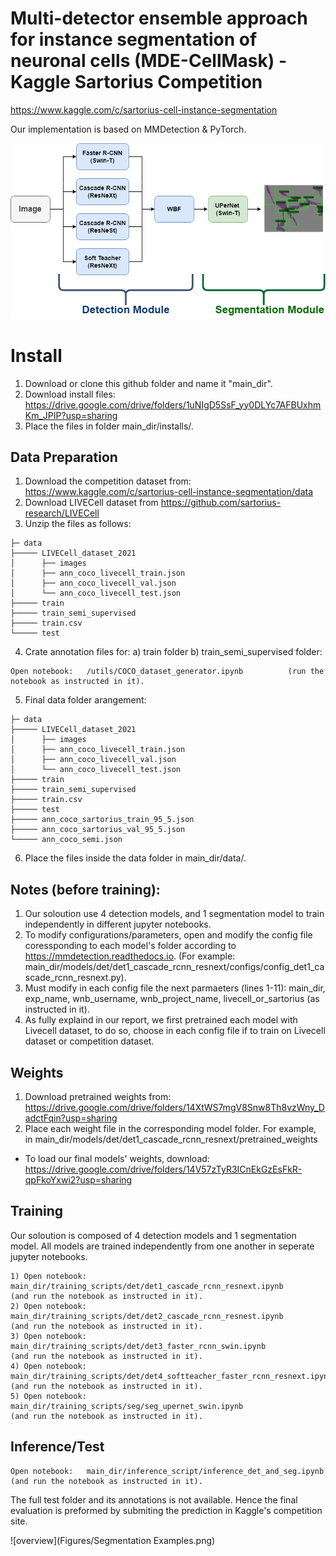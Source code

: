 # Multi-detector ensemble approach for instance segmentation of neuronal cells (MDE-CellMask) - Kaggle Sartorius Competition

https://www.kaggle.com/c/sartorius-cell-instance-segmentation

Our implementation is based on MMDetection & PyTorch.

![overview](Figures/overview.png)

# Install
1) Download or clone this github folder and name it "main_dir".
2) Download install files: https://drive.google.com/drive/folders/1uNIgD5SsF_yy0DLYc7AFBUxhmKm_JPIP?usp=sharing
3) Place the files in folder main_dir/installs/.


## Data Preparation
1) Download the competition dataset from: https://www.kaggle.com/c/sartorius-cell-instance-segmentation/data
2) Download LIVECell dataset from https://github.com/sartorius-research/LIVECell 
3) Unzip the files as follows:
```
├─ data
├───── LIVECell_dataset_2021
│      ├── images
│      ├── ann_coco_livecell_train.json
│      ├── ann_coco_livecell_val.json
│      └── ann_coco_livecell_test.json
├───── train
├───── train_semi_supervised
├───── train.csv
└───── test
```
4) Crate annotation files for: a) train folder  b) train_semi_supervised folder:
```
Open notebook:   /utils/COCO_dataset_generator.ipynb          (run the notebook as instructed in it).
```

5) Final data folder arangement:
```
├─ data
├───── LIVECell_dataset_2021
│      ├── images
│      ├── ann_coco_livecell_train.json
│      ├── ann_coco_livecell_val.json
│      └── ann_coco_livecell_test.json
├───── train
├───── train_semi_supervised
├───── train.csv
├───── test
├───── ann_coco_sartorius_train_95_5.json
├───── ann_coco_sartorius_val_95_5.json
└───── ann_coco_semi.json
```
6) Place the files inside the data folder in main_dir/data/.

## Notes (before training): 
1) Our soloution use 4 detection models, and 1 segmentation model to train independently in different jupyter notebooks.
2) To modify configurations/parameters, open and modify the config file coressponding to each model's folder according to https://mmdetection.readthedocs.io.
         (For example: main_dir/models/det/det1_cascade_rcnn_resnext/configs/config_det1_cascade_rcnn_resnext.py).
3) Must modify in each config file the next parmaeters (lines 1-11): main_dir, exp_name, wnb_username, wnb_project_name, livecell_or_sartorius (as instructed in it).
4) As fully explaind in our report, we first pretrained each model with Livecell dataset, to do so, choose in each config file if to train on Livecell dataset or competition dataset.

## Weights

1) Download pretrained weights from: 
         https://drive.google.com/drive/folders/14XtWS7mgV8Snw8Th8vzWny_DadctFqin?usp=sharing
2) Place each weight file in the corresponding model folder. For example, in main_dir/models/det/det1_cascade_rcnn_resnext/pretrained_weights 
* To load our final models' weights, download: 
         https://drive.google.com/drive/folders/14V57zTyR3ICnEkGzEsFkR-qpFkoYxwi2?usp=sharing


## Training
Our soloution is composed of 4 detection models and 1 segmentation model. All models are trained independently from one another in seperate jupyter notebooks. 
```
1) Open notebook:   main_dir/training_scripts/det/det1_cascade_rcnn_resnext.ipynb            (and run the notebook as instructed in it).
2) Open notebook:   main_dir/training_scripts/det/det2_cascade_rcnn_resnest.ipynb            (and run the notebook as instructed in it).
3) Open notebook:   main_dir/training_scripts/det/det3_faster_rcnn_swin.ipynb                (and run the notebook as instructed in it).
4) Open notebook:   main_dir/training_scripts/det/det4_softteacher_faster_rcnn_resnext.ipynb (and run the notebook as instructed in it).
5) Open notebook:   main_dir/training_scripts/seg/seg_upernet_swin.ipynb                     (and run the notebook as instructed in it).
```
## Inference/Test
```
Open notebook:   main_dir/inference_script/inference_det_and_seg.ipynb                    (and run the notebook as instructed in it).
```


The full test folder and its annotations is not available. Hence the final evaluation is preformed by submiting the prediction in Kaggle's competition site.

![overview](Figures/Segmentation Examples.png)

